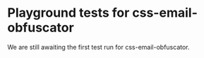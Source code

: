 # Playground tests for css-email-obfuscator
We are still awaiting the first test run for css-email-obfuscator.
